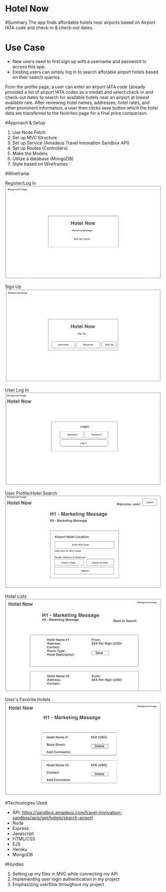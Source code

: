 # Hotel Now

#Summary
The app finds affordable hotels near airports based on Airport IATA code and check-in & check-out dates.

# Use Case
- New users need to first sign up with a username and password to access this app.
- Existing users can simply log in to search afforable airport hotels based on their search queries.

From the profile page, a user can enter an airport IATA code (already provided a list of airport IATA codes as a modal) and select check-in and check-out dates to search for available hotels near an airport at lowest available rate. After reviewing hotel names, addresses, hotel rates, and other prominent information, a user then clicks save button which the hotel data are transferred to the favorites page for a final price comparison. 

#Approach & Setup
1. Use Node Fetch
2. Set up MVC Structure
3. Set up Service (Amadeus Travel Innovation Sandbox API)
4. Set up Routes (Controllers)
5. Make the Models
6. Utilize a database (MongoDB)
7. Style based on Wireframes

#Wireframe

Register/Log In
![](/public/image/login.png)

Sign Up
![](/public/image/signup.png)

User Log In
![](/public/image/userlogin.png)

User Profile/Hotel Search 
![](/public/image/profile.png)

Hotel Lists
![](/public/image/new.png)

User's Favorite Hotels
![](/public/image/new1.png)

#Technologies Used
- API: https://sandbox.amadeus.com/travel-innovation-sandbox/apis/get/hotels/search-airport
- Node
- Express
- Javascript
- HTML/CSS
- EJS
- Heroku
- MongoDB

#Hurdles
1. Setting up my files in MVC while connecting my API
2. Implementing user login authentication in my project
3. Emphasizing userflow throughout my project

